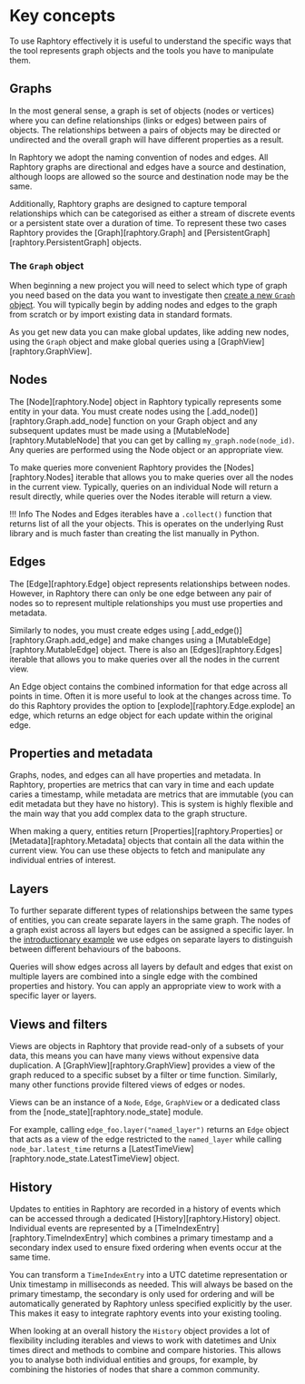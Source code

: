 # Key concepts

To use Raphtory effectively it is useful to understand the specific ways that the tool represents graph objects and the tools you have to manipulate them.

## Graphs

In the most general sense, a graph is set of objects (nodes or vertices) where you can define relationships (links or edges) between pairs of objects. The relationships between a pairs of objects may be directed or undirected and the overall graph will have different properties as a result.

In Raphtory we adopt the naming convention of nodes and edges. All Raphtory graphs are directional and edges have a source and destination, although loops are allowed so the source and destination node may be the same.

Additionally, Raphtory graphs are designed to capture temporal relationships which can be categorised as either a stream of discrete events or a persistent state over a duration of time. To represent these two cases Raphtory provides the [Graph][raphtory.Graph] and [PersistentGraph][raphtory.PersistentGraph] objects.

### The `Graph` object

When beginning a new project you will need to select which type of graph you need based on the data you want to investigate then [create a new `Graph` object](../ingestion/1_intro.md). You will typically begin by adding nodes and edges to the graph from scratch or by import existing data in standard formats.

As you get new data you can make global updates, like adding new nodes, using the `Graph` object and make global queries using a [GraphView][raphtory.GraphView].

## Nodes

The [Node][raphtory.Node] object in Raphtory typically represents some entity in your data. You must create nodes using the [.add_node()][raphtory.Graph.add_node] function on your Graph object and any subsequent updates must be made using a [MutableNode][raphtory.MutableNode] that you can get by calling `my_graph.node(node_id)`. Any queries are performed using the Node object or an appropriate view.

To make queries more convenient Raphtory provides the [Nodes][raphtory.Nodes] iterable that allows you to make queries over all the nodes in the current view. Typically, queries on an individual Node will return a result directly, while queries over the Nodes iterable will return a view.

!!! Info
    The Nodes and Edges iterables have a `.collect()` function that returns list of all the your objects. This is operates on the underlying Rust library and is much faster than creating the list manually in Python.

## Edges

The [Edge][raphtory.Edge] object represents relationships between nodes. However, in Raphtory there can only be one edge between any pair of nodes so to represent multiple relationships you must use properties and metadata.

Similarly to nodes, you must create edges using [.add_edge()][raphtory.Graph.add_edge] and make changes using a [MutableEdge][raphtory.MutableEdge] object. There is also an [Edges][raphtory.Edges] iterable that allows you to make queries over all the nodes in the current view.

An Edge object contains the combined information for that edge across all points in time. Often it is more useful to look at the changes across time. To do this Raphtory provides the option to [explode][raphtory.Edge.explode] an edge, which returns an edge object for each update within the original edge.

## Properties and metadata

Graphs, nodes, and edges can all have properties and metadata. In Raphtory, properties are metrics that can vary in time and each update caries a timestamp, while metadata are metrics that are immutable (you can edit metadata but they have no history). This is system is highly flexible and the main way that you add complex data to the graph structure.

When making a query, entities return [Properties][raphtory.Properties] or [Metadata][raphtory.Metadata] objects that contain all the data within the current view. You can use these objects to fetch and manipulate any individual entries of interest.

## Layers

To further separate different types of relationships between the same types of entities, you can create separate layers in the same graph. The nodes of a graph exist across all layers but edges can be assigned a specific layer. In the [introductionary example](1_intro.md) we use edges on separate layers to distinguish between different behaviours of the baboons.

Queries will show edges across all layers by default and edges that exist on multiple layers are combined into a single edge with the combined properties and history. You can apply an appropriate view to work with a specific layer or layers.

## Views and filters

Views are objects in Raphtory that provide read-only of a subsets of your data, this means you can have many views without expensive data duplication. A [GraphView][raphtory.GraphView] provides a view of the graph reduced to a specific subset by a filter or time function. Similarly, many other functions provide filtered views of edges or nodes.

Views can be an instance of a `Node`, `Edge`, `GraphView` or a dedicated class from the [node_state][raphtory.node_state] module.

For example, calling `edge_foo.layer("named_layer")` returns an `Edge` object that acts as a view of the edge restricted to the `named_layer` while calling `node_bar.latest_time` returns a [LatestTimeView][raphtory.node_state.LatestTimeView] object.

## History

Updates to entities in Raphtory are recorded in a history of events which can be accessed through a dedicated [History][raphtory.History] object. Individual events are represented by a [TimeIndexEntry][raphtory.TimeIndexEntry] which combines a primary timestamp and a secondary index used to ensure fixed ordering when events occur at the same time.

You can transform a `TimeIndexEntry` into a UTC datetime representation or Unix timestamp in milliseconds as needed. This will always be based on the primary timestamp, the secondary is only used for ordering and will be automatically generated by Raphtory unless specified explicitly by the user. This makes it easy to integrate raphtory events into your existing tooling.

When looking at an overall history the `History` object provides a lot of flexibility including iterables and views to work with datetimes and Unix times direct and methods to combine and compare histories. This allows you to analyse both individual entities and groups, for example, by combining the histories of nodes that share a common community.
